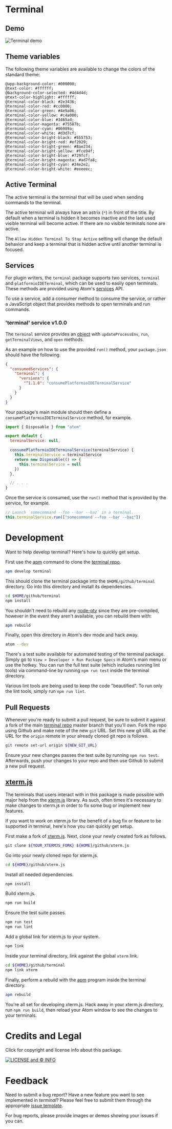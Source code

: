 # Terminal

## Demo

![Terminal demo](https://cdn.statically.io/gh/bus-stop/x-terminal/master/resources/x-terminal-demo.gif)

## Theme variables

The following theme variables are available to change the colors of the standard theme:

```less
@app-background-color: #000000;
@text-color: #ffffff;
@background-color-selected: #4d4d4d;
@text-color-highlight: #ffffff;
@terminal-color-black: #2e3436;
@terminal-color-red: #cc0000;
@terminal-color-green: #4e9a06;
@terminal-color-yellow: #c4a000;
@terminal-color-blue: #3465a4;
@terminal-color-magenta: #75507b;
@terminal-color-cyan: #06989a;
@terminal-color-white: #d3d7cf;
@terminal-color-bright-black: #555753;
@terminal-color-bright-red: #ef2929;
@terminal-color-bright-green: #8ae234;
@terminal-color-bright-yellow: #fce94f;
@terminal-color-bright-blue: #729fcf;
@terminal-color-bright-magenta: #ad7fa8;
@terminal-color-bright-cyan: #34e2e2;
@terminal-color-bright-white: #eeeeec;
```

## Active Terminal

The active terminal is the terminal that will be used when sending commands to
the terminal.

The active terminal will always have an astrix (`*`) in front of the title.
By default when a terminal is hidden it becomes inactive and the last used
visible terminal will become active. If there are no visible terminals none are
active.

The `Allow Hidden Terminal To Stay Active` setting will change the
default behavior and keep a terminal that is hidden active until another
terminal is focused.

## Services

For plugin writers, the `terminal` package supports two services, `terminal` and `platformioIDETerminal`, which
can be used to easily open terminals. These methods are provided using Atom's [services](http://flight-manual.atom.io/behind-atom/sections/interacting-with-other-packages-via-services/)
API.

To use a service, add a consumer method to consume the service, or
rather a JavaScript object that provides methods to open terminals and run commands.

### 'terminal' service v1.0.0

The `terminal` service provides an [object](https://github.com/atom-community/terminal/blob/29b0751250cb9262fb609db8cae87d87fb383c64/src/terminal.js#L291) with `updateProcessEnv`, `run`, `getTerminalViews`, and `open` methods.

As an example on how to use the provided `run()` method, your
`package.json` should have the following.

```json
{
  "consumedServices": {
    "terminal": {
      "versions": {
        "^1.1.0": "consumePlatformioIDETerminalService"
      }
    }
  }
}
```

Your package's main module should then define a `consumePlatformioIDETerminalService`
method, for example.

```js
import { Disposable } from "atom"

export default {
  terminalService: null,

  consumePlatformioIDETerminalService(terminalService) {
    this.terminalService = terminalService
    return new Disposable(() => {
      this.terminalService = null
    })
  },

  // . . .
}
```

Once the service is consumed, use the `run()` method that is provided
by the service, for example.

```js
// Launch `somecommand --foo --bar --baz` in a terminal.
this.terminalService.run(["somecommand --foo --bar --baz"])
```

# Development

Want to help develop terminal? Here's how to quickly get setup.

First use the [apm](https://github.com/atom/apm) command to clone the
[terminal repo](https://github.com/atom-community/terminal).

```sh
apm develop terminal
```

This should clone the terminal package into the `$HOME/github/terminal`
directory. Go into this directory and install its dependencies.

```sh
cd $HOME/github/terminal
npm install
```

You shouldn't need to rebuild any [node-pty](https://github.com/Tyriar/node-pty)
since they are pre-compiled, however in the event they aren't available,
you can rebuild them with:

```sh
apm rebuild
```

Finally, open this directory in Atom's dev mode and hack away.

```sh
atom --dev
```

There's a test suite available for automated testing of the terminal package.
Simply go to `View > Developer > Run Package Specs` in Atom's main menu or
use the hotkey. You can run the full test suite (which includes running lint
tools) via command-line by running `npm run test` inside the terminal
directory.

Various lint tools are being used to keep the code "beautified". To run only
the lint tools, simply run `npm run lint`.

## Pull Requests

Whenever you're ready to submit a pull request, be sure to submit it
against a fork of the main [terminal repo](https://github.com/atom-community/terminal)
master branch that you'll own. Fork the repo using Github and make note of the
new `git` URL. Set this new git URL as the URL for the `origin` remote in your
already cloned git repo is follows.

```sh
git remote set-url origin ${NEW_GIT_URL}
```

Ensure your new changes passes the test suite by running `npm run test`.
Afterwards, push your changes to your repo and then use Github to submit a new
pull request.

## [xterm.js](https://github.com/xtermjs/xterm.js)

The terminals that users interact with in this package is made possible with
major help from the [xterm.js](https://github.com/xtermjs/xterm.js) library. As
such, often times it's necessary to make changes to xterm.js in order to fix
some bug or implement new features.

If you want to work on xterm.js for the benefit of a bug fix or feature to be
supported in terminal, here's how you can quickly get setup.

First make a fork of [xterm.js](https://github.com/xtermjs/xterm.js). Next,
clone your newly created fork as follows.

```sh
git clone ${YOUR_XTERMJS_FORK} ${HOME}/github/xterm.js
```

Go into your newly cloned repo for xterm.js.

```sh
cd ${HOME}/github/xterm.js
```

Install all needed dependencies.

```sh
npm install
```

Build xterm.js.

```sh
npm run build
```

Ensure the test suite passes.

```sh
npm run test
npm run lint
```

Add a global link for xterm.js to your system.

```sh
npm link
```

Inside your terminal directory, link against the global `xterm` link.

```sh
cd ${HOME}/github/terminal
npm link xterm
```

Finally, perform a rebuild with the [apm](https://github.com/atom/apm) program
inside the terminal directory.

```sh
apm rebuild
```

You're all set for developing xterm.js. Hack away in your xterm.js directory,
run `npm run build`, then reload your Atom window to see the changes to your
terminals.

# Credits and Legal

Click for copyright and license info about this package.

[![LICENSE and © INFO](https://img.shields.io/badge/©%20&%20LICENSE-MIT-blue.svg?longCache=true&=flat-square)](LICENSE)

# Feedback

Need to submit a bug report? Have a new feature you want to see implemented in
_terminal_? Please feel free to submit them through the appropriate
[issue template](https://github.com/atom-community/terminal/issues/new/choose).

For bug reports, please provide images or demos showing your issues if you can.
